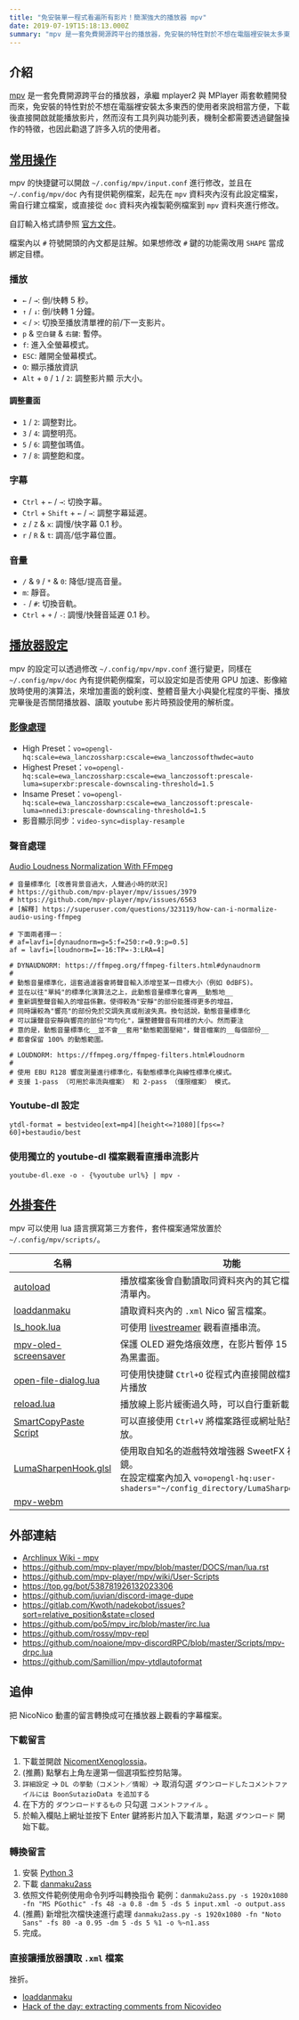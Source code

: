 ```yaml
---
title: "免安裝單一程式看遍所有影片！簡潔強大的播放器 mpv"
date: 2019-07-19T15:18:13.000Z
summary: "mpv 是一套免費開源跨平台的播放器，免安裝的特性對於不想在電腦裡安裝太多東西的使用者來說相當方便，下載後直接開啟就能播放影片。"
---
```


## 介紹

[mpv](https://mpv.io/) 是一套免費開源跨平台的播放器，承繼 mplayer2 與 MPlayer 兩套軟體開發而來，免安裝的特性對於不想在電腦裡安裝太多東西的使用者來說相當方便，下載後直接開啟就能播放影片，然而沒有工具列與功能列表，機制全都需要透過鍵盤操作的特徵，也因此勸退了許多入坑的使用者。

## [常用操作](https://mpv.io/manual/master/#keyboard-control)

mpv 的快捷鍵可以開啟 `~/.config/mpv/input.conf` 進行修改，並且在 `~/.config/mpv/doc` 內有提供範例檔案，起先在 `mpv` 資料夾內沒有此設定檔案，需自行建立檔案，或直接從 `doc` 資料夾內複製範例檔案到 `mpv` 資料夾進行修改。

自訂輸入格式請參照 [官方文件](https://github.com/mpv-player/mpv/blob/master/DOCS/man/input.rst#inputconf-syntax)。

檔案內以 `#` 符號開頭的內文都是註解。如果想修改 `#` 鍵的功能需改用 `SHAPE` 當成綁定目標。

### 播放

- `←` / `→`: 倒/快轉 5 秒。
- `↑` / `↓`: 倒/快轉 1 分鐘。
- `<` / `>`: 切換至播放清單裡的前/下一支影片。
- `p` & `空白鍵` & `右鍵`: 暫停。
- `f`: 進入全螢幕模式。
- `ESC`: 離開全螢幕模式。
- `O`: 顯示播放資訊
- `Alt` + `0` / `1` / `2`: 調整影片顯 示大小。

#### 調整畫面

- `1` / `2`: 調整對比。
- `3` / `4`: 調整明亮。
- `5` / `6`: 調整伽瑪值。
- `7` / `8`: 調整飽和度。

### 字幕

- `Ctrl` + `←` / `→`: 切換字幕。
- `Ctrl` + `Shift` + `←` / `→`: 調整字幕延遲。
- `z` / `Z` & `x`: 調慢/快字幕 0.1 秒。
- `r` / `R` & `t`: 調高/低字幕位置。

### 音量

- `/` & `9` / `*` & `0`: 降低/提高音量。
- `m`: 靜音。
- `-` / `#`: 切換音軌。
- `Ctrl` + `+` / `-`: 調慢/快聲音延遲 0.1 秒。

## [播放器設定](https://github.com/mpv-player/mpv/blob/master/DOCS/man/mpv.rst#configuration-files)

mpv 的設定可以透過修改 `~/.config/mpv/mpv.conf` 進行變更，同樣在 `~/.config/mpv/doc` 內有提供範例檔案，可以設定如是否使用 GPU 加速、影像縮放時使用的演算法，來增加畫面的銳利度、整體音量大小與變化程度的平衡、播放完畢後是否關閉播放器、讀取 youtube 影片時預設使用的解析度。

### [影像處理](https://github.com/mpv-player/mpv/blob/master/DOCS/man/vo.rst)

- High Preset：`vo=opengl-hq:scale=ewa_lanczossharp:cscale=ewa_lanczossofthwdec=auto`
- Highest Preset：`vo=opengl-hq:scale=ewa_lanczossharp:cscale=ewa_lanczossoft:prescale-luma=superxbr:prescale-downscaling-threshold=1.5`
- Insame Preset：`vo=opengl-hq:scale=ewa_lanczossharp:cscale=ewa_lanczossoft:prescale-luma=nnedi3:prescale-downscaling-threshold=1.5`
- 影音顯示同步：`video-sync=display-resample`

### 聲音處理

[Audio Loudness Normalization With FFmpeg](http://peterforgacs.github.io/2018/05/20/Audio-normalization-with-ffmpeg/)

```
# 音量標準化 [改善背景音過大，人聲過小時的狀況]
# https://github.com/mpv-player/mpv/issues/3979
# https://github.com/mpv-player/mpv/issues/6563
# [解釋] https://superuser.com/questions/323119/how-can-i-normalize-audio-using-ffmpeg

# 下面兩者擇一：
# af=lavfi=[dynaudnorm=g=5:f=250:r=0.9:p=0.5]
af = lavfi=[loudnorm=I=-16:TP=-3:LRA=4]

# DYNAUDNORM: https://ffmpeg.org/ffmpeg-filters.html#dynaudnorm
#
# 動態音量標準化，這套過濾器會將聲音輸入添增至某一目標大小（例如 0dBFS)。
# 並在以往"單純"的標準化演算法之上，此動態音量標準化會再__動態地__
# 重新調整聲音輸入的增益係數。使得較為"安靜"的部份能獲得更多的增益，
# 同時讓較為"響亮"的部份免於交調失真或削波失真。換句話說，動態音量標準化
# 可以讓聲音安靜與響亮的部份"均勻化"，讓整體聲音有同樣的大小。然而要注
# 意的是，動態音量標準化__並不會__套用"動態範圍壓縮"，聲音檔案的__每個部份__
# 都會保留 100% 的動態範圍。

# LOUDNORM: https://ffmpeg.org/ffmpeg-filters.html#loudnorm
#
# 使用 EBU R128 響度測量進行標準化，有動態標準化與線性標準化模式。
# 支援 1-pass （可用於串流與檔案） 和 2-pass （僅限檔案） 模式。
```

### Youtube-dl 設定

`ytdl-format = bestvideo[ext=mp4][height<=?1080][fps<=?60]+bestaudio/best`

### 使用獨立的 youtube-dl 檔案觀看直播串流影片

`youtube-dl.exe -o - {%youtube url%} | mpv -`

## [外掛套件](https://github.com/mpv-player/mpv/wiki/User-Scripts)

mpv 可以使用 lua 語言撰寫第三方套件，套件檔案通常放置於 `~/.config/mpv/scripts/`。

| 名稱                                                                                     | 功能                                                                                                                                               |
| ---------------------------------------------------------------------------------------- | -------------------------------------------------------------------------------------------------------------------------------------------------- |
| [autoload](https://github.com/mpv-player/mpv/blob/master/TOOLS/lua/autoload.lua)         | 播放檔案後會自動讀取同資料夾內的其它檔案並加入播放清單內。                                                                                         |
| [loaddanmaku](https://github.com/huisedenanhai/LoadDanmaku)                              | 讀取資料夾內的 `.xml` Nico 留言檔案。                                                                                                              |
| [ls_hook.lua](https://gist.github.com/ChrisK2/8701184fe3ea7701c9cc)                      | 可使用 [livestreamer](http://docs.livestreamer.io/#) 觀看直播串流。                                                                                |
| [mpv-oled-screensaver](https://github.com/Akemi/mpv-oled-screensaver)                    | 保護 OLED 避免烙痕效應，在影片暫停 15 秒後會自動轉為黑畫面。                                                                                       |
| [open-file-dialog.lua](https://github.com/rossy/mpv-open-file-dialog)                    | 可使用快捷鍵 `Ctrl+O` 從程式內直接開啟檔案視窗選擇影片播放                                                                                         |
| [reload.lua](https://github.com/4e6/mpv-reload)                                          | 播放線上影片緩衝過久時，可以自行重新載入。                                                                                                         |
| [SmartCopyPaste Script](https://github.com/Eisa01/mpv-scripts#smartcopypaste-script)     | 可以直接使用 `Ctrl+V` 將檔案路徑或網址貼至 mpv 播放。                                                                                              |
| [LumaSharpenHook.glsl](https://gist.github.com/voltmtr/8b4404b4e23129b226b9e64863d3e28b) | 使用取自知名的遊戲特效增強器 SweetFX 裡的銳利化濾鏡。<br /> 在設定檔案內加入 `vo=opengl-hq:user-shaders="~/config_directory/LumaSharpenHook.glsl"` |
| [mpv-webm](https://github.com/ekisu/mpv-webm)                                            |                                                                                                                                                    |

## 外部連結

- [Archlinux Wiki - mpv](https://wiki.archlinux.org/index.php/Mpv)
- https://github.com/mpv-player/mpv/blob/master/DOCS/man/lua.rst
- https://github.com/mpv-player/mpv/wiki/User-Scripts
- https://top.gg/bot/538781926132023306
- https://github.com/juvian/discord-image-dupe
- https://gitlab.com/Kwoth/nadekobot/issues?sort=relative_position&state=closed
- https://github.com/po5/mpv_irc/blob/master/irc.lua
- https://github.com/rossy/mpv-repl
- https://github.com/noaione/mpv-discordRPC/blob/master/Scripts/mpv-drpc.lua
- https://github.com/Samillion/mpv-ytdlautoformat

## 追伸

把 NicoNico 動畫的留言轉換成可在播放器上觀看的字幕檔案。

### 下載留言

1. 下載並開啟 [NicomentXenoglossia](http://xenog.web.fc2.com/)。
2. (推薦) 點擊右上角左邊第一個選項監控剪貼簿。
3. `詳細設定` -> `DL の挙動（コメント／情報）`-> 取消勾選 `ダウンロードしたコメントファイルには BoonSutazioData を追加する`
4. 在下方的 `ダウンロードするもの` 只勾選 `コメントファイル` 。
5. 於輸入欄貼上網址並按下 Enter 鍵將影片加入下載清單，點選 `ダウンロード` 開始下載。

### 轉換留言

1. 安裝 [Python 3](https://www.python.org/download/releases/3.0/)
2. 下載 [danmaku2ass](https://github.com/m13253/danmaku2ass)
3. 依照文件範例使用命令列呼叫轉換指令
   範例：`danmaku2ass.py -s 1920x1080 -fn "MS PGothic" -fs 48 -a 0.8 -dm 5 -ds 5 input.xml -o output.ass`
4. (推薦) 新增批次檔快速進行處理
   `danmaku2ass.py -s 1920x1080 -fn "Noto Sans" -fs 80 -a 0.95 -dm 5 -ds 5 %1 -o %~n1.ass`
5. 完成。

### 直接讓播放器讀取 `.xml` 檔案

挫折。

- [loaddanmaku](https://github.com/huisedenanhai/LoadDanmaku)
- [Hack of the day: extracting comments from Nicovideo](https://www.dennogumi.org/2019/01/hack-of-the-day-extracting-comments-from-nicovideo/)

